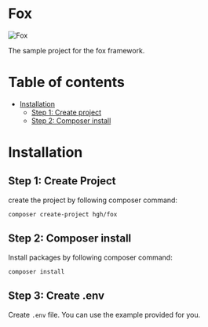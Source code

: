 
# Fox  
![Fox](images/fox-128.png)  
  
The sample project for the fox framework.  
  
# Table of contents  
 - [Installation](#installation)
    - [Step 1: Create project](#step-1-create-project)
    - [Step 2: Composer install](#step-1-create-project)
  
# Installation
## Step 1: Create Project
create the project by following composer command:
```composer
composer create-project hgh/fox
```

## Step 2: Composer install
Install packages by following composer command:
```composer
composer install
```

## Step 3: Create .env
Create `.env` file. You can use the example provided for you.
